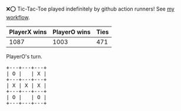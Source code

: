 :x::o: Tic-Tac-Toe played indefinitely by github action runners! See [my workflow](.github/workflows/play.yaml).

|PlayerX wins|PlayerO wins|Ties|
|-|-|-|
|1087|1003|471|

PlayerO's turn.

<pre>
+---+---+---+
| O |   | X |
+---+---+---+
| X | X | X |
+---+---+---+
| O |   | O |
+---+---+---+
</pre>